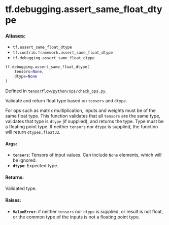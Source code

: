 <div itemscope itemtype="http://developers.google.com/ReferenceObject">
<meta itemprop="name" content="tf.debugging.assert_same_float_dtype" />
<meta itemprop="path" content="Stable" />
</div>

# tf.debugging.assert_same_float_dtype

### Aliases:

* `tf.assert_same_float_dtype`
* `tf.contrib.framework.assert_same_float_dtype`
* `tf.debugging.assert_same_float_dtype`

``` python
tf.debugging.assert_same_float_dtype(
    tensors=None,
    dtype=None
)
```



Defined in [`tensorflow/python/ops/check_ops.py`](/code/stable/tensorflow/python/ops/check_ops.py).

Validate and return float type based on `tensors` and `dtype`.

For ops such as matrix multiplication, inputs and weights must be of the
same float type. This function validates that all `tensors` are the same type,
validates that type is `dtype` (if supplied), and returns the type. Type must
be a floating point type. If neither `tensors` nor `dtype` is supplied,
the function will return `dtypes.float32`.

#### Args:

* <b>`tensors`</b>: Tensors of input values. Can include `None` elements, which will be
      ignored.
* <b>`dtype`</b>: Expected type.

#### Returns:

Validated type.

#### Raises:

* <b>`ValueError`</b>: if neither `tensors` nor `dtype` is supplied, or result is not
      float, or the common type of the inputs is not a floating point type.